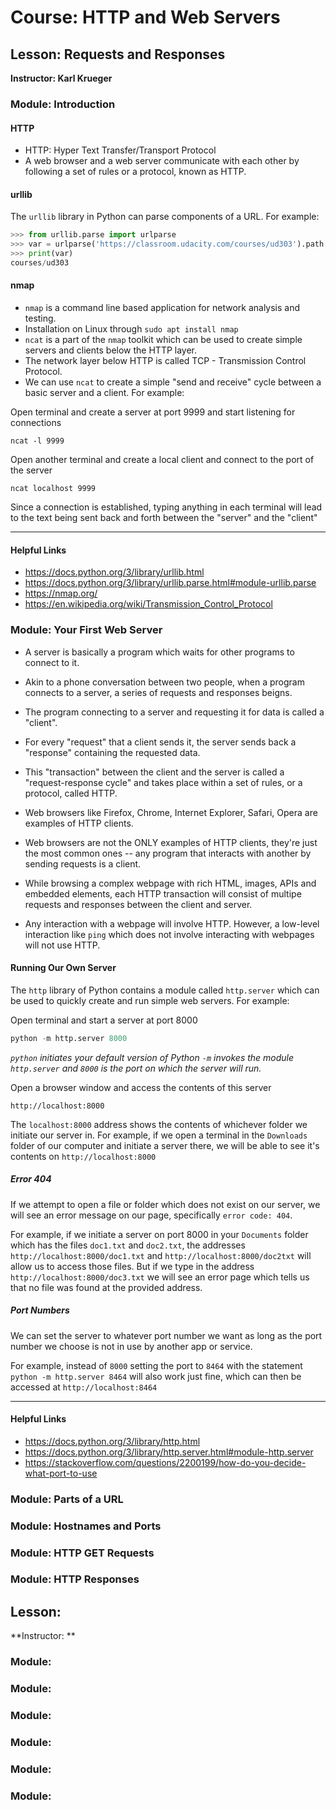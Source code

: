 # Course: HTTP and Web Servers

## Lesson: Requests and Responses
**Instructor: Karl Krueger**

### Module: Introduction

#### HTTP
- HTTP: Hyper Text Transfer/Transport Protocol
- A web browser and a web server communicate with each other by following a set of rules or a protocol, known as HTTP.

#### urllib
The `urllib` library in Python can parse components of a URL. For example:

```python
>>> from urllib.parse import urlparse
>>> var = urlparse('https://classroom.udacity.com/courses/ud303').path
>>> print(var)
courses/ud303
```

#### nmap
- `nmap` is a command line based application for network analysis and testing.
- Installation on Linux through `sudo apt install nmap`
- `ncat` is a part of the `nmap` toolkit which can be used to create simple servers and clients below the HTTP layer.
- The network layer below HTTP is called TCP - Transmission Control Protocol.
- We can use `ncat` to create a simple "send and receive" cycle between a basic server and a client. For example:

Open terminal and create a server at port 9999 and start listening for connections
```
ncat -l 9999
```
Open another terminal and create a local client and connect to the port of the server
```
ncat localhost 9999
```
Since a connection is established, typing anything in each terminal will lead to the text being sent back and forth between the "server" and the "client"

---

#### Helpful Links
- https://docs.python.org/3/library/urllib.html
- https://docs.python.org/3/library/urllib.parse.html#module-urllib.parse
- https://nmap.org/
- https://en.wikipedia.org/wiki/Transmission_Control_Protocol

### Module: Your First Web Server

- A server is basically a program which waits for other programs to connect to it.
- Akin to a phone conversation between two people, when a program connects to a server, a series of requests and responses beigns.
- The program connecting to a server and requesting it for data is called a "client".
- For every "request" that a client sends it, the server sends back a "response" containing the requested data.
- This "transaction" between the client and the server is called a "request-response cycle" and takes place within a set of rules, or a protocol, called HTTP.

- Web browsers like Firefox, Chrome, Internet Explorer, Safari, Opera are examples of HTTP clients.
- Web browsers are not the ONLY examples of HTTP clients, they're just the most common ones -- any program that interacts with another by sending requests is a client.

- While browsing a complex webpage with rich HTML, images, APIs and embedded elements, each HTTP transaction will consist of multipe requests and responses between the client and server.

- Any interaction with a webpage will involve HTTP. However, a low-level interaction like `ping` which does not involve interacting with webpages will not use HTTP.

#### Running Our Own Server
The `http` library of Python contains a module called `http.server` which can be used to quickly create and run simple web servers. For example:

Open terminal and start a server at port 8000
```python
python -m http.server 8000
```
*`python` initiates your default version of Python `-m` invokes the module `http.server` and `8000` is the port on which the server will run.*

Open a browser window and access the contents of this server
```
http://localhost:8000
```

The `localhost:8000` address shows the contents of whichever folder we initiate our server in. For example, if we open a terminal in the `Downloads` folder of our computer and initiate a server there, we will be able to see it's contents on `http://localhost:8000`

##### Error 404
If we attempt to open a file or folder which does not exist on our server, we will see an error message on our page, specifically `error code: 404`.

For example, if we initiate a server on port 8000 in your `Documents` folder which has the files `doc1.txt` and `doc2.txt`, the addresses `http://localhost:8000/doc1.txt` and `http://localhost:8000/doc2txt` will allow us to access those files. But if we type in the address `http://localhost:8000/doc3.txt` we will see an error page which tells us that no file was found at the provided address.

##### Port Numbers
We can set the server to whatever port number we want as long as the port number we choose is not in use by another app or service.

For example, instead of `8000` setting the port to `8464` with the statement `python -m http.server 8464` will also work just fine, which can then be accessed at `http://localhost:8464`

---

#### Helpful Links
- https://docs.python.org/3/library/http.html
- https://docs.python.org/3/library/http.server.html#module-http.server
- https://stackoverflow.com/questions/2200199/how-do-you-decide-what-port-to-use


### Module: Parts of a URL




### Module: Hostnames and Ports




### Module: HTTP GET Requests




### Module: HTTP Responses

## Lesson:
**Instructor: **

### Module:



### Module:



### Module:



### Module:



### Module:



### Module:
